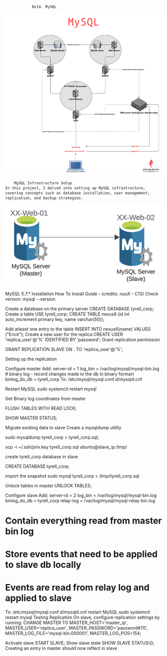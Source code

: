 				0x14. MySQL
![alt text](image-1.png)

		MySQL Infrastructure Setup
	In this project, I delved into setting up MySQL infrastructure,
	covering concepts such as database installation, user management, replication, and backup strategies.

![alt text](image.png)

MySQL 5.7.* Installation
How To Install Guide - (credits: nuuX - C13)
Check version:
mysql --version

Create a database on the primary server
CREATE DATABASE tyrell_corp;
Create a table
USE tyrell_corp;
CREATE TABLE nexus6 (id int auto_increment primary key, name varchar(50));

Add atleast one entry to the table
INSERT INTO nexus6(name) VALUES ("Erick");
Create a new user for the replica
CREATE USER 'replica_user'@'%' IDENTIFIED BY 'password';
Grant replication permission

GRANT REPLICATION SLAVE ON *.* TO 'replica_user'@'%';

Setting up the replication

Configure master
Add:
server-id        = 1
log_bin          = /var/log/mysql/mysql-bin.log # binary log - record changes made to the db in binary formart
binlog_do_db     = tyrell_corp
To:
/etc/mysql/mysql.conf.d/mysqld.cnf

Restart MySQL
sudo systemctl restart mysql

Get Binary log coordinates from master

FLUSH TABLES WITH READ LOCK;

SHOW MASTER STATUS;

Migrate existing data to slave
Create a mysqldump utility

sudo mysqldump tyrell_corp > tyrell_corp.sql;

scp -i ~/.ssh/priv.key tyrell_corp.sql ubuntu@slave_ip:/tmp/

create tyrell_corp database in slave

CREATE DATABASE tyrell_corp;

import the snapshot
sudo mysql tyrell_corp < /tmp/tyrell_corp.sql

Unlock tables in master
UNLOCK TABLES;

Configure slave
Add:
server-id               = 2
log_bin                 = /var/log/mysql/mysql-bin.log
binlog_do_db            = tyrell_corp
relay-log               = /var/log/mysql/mysql-relay-bin.log 
# Contain everything read from master bin log
# Store events that need to be applied to slave db locally
# Events are read from relay log and applied to slave
To:
/etc/mysql/mysql.conf.d/mysqld.cnf
restart MySQL
sudo systemctl restart mysql
Testing Replication
On slave, configure replication settings by running:
CHANGE MASTER TO
MASTER_HOST='master_ip',
MASTER_USER='replica_user',
MASTER_PASSWORD='password#70',
MASTER_LOG_FILE='mysql-bin.000001',
MASTER_LOG_POS=154;

Activate slave
START SLAVE;
Show slave state
SHOW SLAVE STATUS\G;
Creating an entry in master should now reflect in slave
